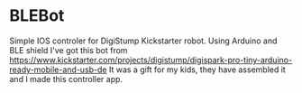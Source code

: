 # BLEBot
Simple IOS controler for DigiStump Kickstarter robot. Using Arduino and BLE shield
I've got this bot from https://www.kickstarter.com/projects/digistump/digispark-pro-tiny-arduino-ready-mobile-and-usb-de
It was a gift for my kids, they have assembled it and I made this controller app.
